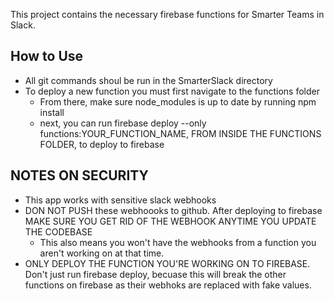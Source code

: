 This project contains the necessary firebase functions for Smarter Teams in Slack.

## How to Use

- All git commands shoul be run in the SmarterSlack directory
- To deploy a new function you must first navigate to the functions folder
    - From there, make sure node_modules is up to date by running npm install
    - next, you can run firebase deploy --only functions:YOUR_FUNCTION_NAME, FROM INSIDE THE FUNCTIONS FOLDER, to deploy to firebase
    
## NOTES ON SECURITY
- This app works with sensitive slack webhooks
- DON NOT PUSH these webhoooks to github. After deploying to firebase MAKE SURE YOU GET RID OF THE WEBHOOK ANYTIME YOU UPDATE THE CODEBASE
    - This also means you won't have the webhooks from a function you aren't working on at that time.
- ONLY DEPLOY THE FUNCTION YOU'RE WORKING ON TO FIREBASE. Don't just run firebase deploy, becuase this will break the other functions on firebase as their webhoks are replaced with fake values.
